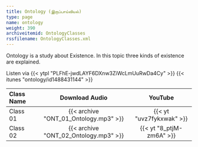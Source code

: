 ```yaml
---
title: Ontology (இருப்பாய்வியல்)
type: page
name: ontology
weight: 390
archiveitemid: OntologyClasses
rssfilename: OntologyClasses.xml
---
```


Ontology is a study about Existence. In this topic three kinds of existence are explained.

Listen via {{< ytpl "PLFhE-jwdLAYF6DXnw3ZiWcLmUuRwDa4Cy" >}} {{< itunes "ontology/id1488431144" >}}

Class Name | Download Audio | YouTube
:---|:---:|:---:
Class 01 | {{< archive "ONT_01_Ontology.mp3" >}} | {{< yt "uvz7fykxwak" >}}
Class 02 | {{< archive "ONT_02_Ontology.mp3" >}} | {{< yt "8_ptjM-zm6A" >}}
